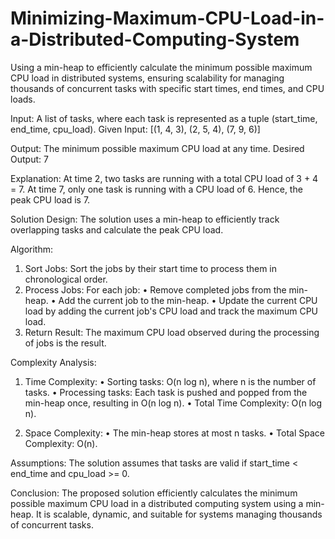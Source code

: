 # Minimizing-Maximum-CPU-Load-in-a-Distributed-Computing-System
Using a min-heap to efficiently calculate the minimum possible maximum CPU load in distributed systems, ensuring scalability for managing thousands of concurrent tasks with specific start times, end times, and CPU loads.

Input:
A list of tasks, where each task is represented as a tuple (start_time, end_time, cpu_load).
Given Input: [(1, 4, 3), (2, 5, 4), (7, 9, 6)]

Output:
The minimum possible maximum CPU load at any time.
Desired Output: 7

Explanation:
At time 2, two tasks are running with a total CPU load of 3 + 4 = 7.
At time 7, only one task is running with a CPU load of 6.
Hence, the peak CPU load is 7.

Solution Design:
The solution uses a min-heap to efficiently track overlapping tasks and calculate the peak CPU load.

Algorithm:
1. Sort Jobs: Sort the jobs by their start time to process them in chronological order.
2. Process Jobs: For each job:
• Remove completed jobs from the min-heap.
• Add the current job to the min-heap.
• Update the current CPU load by adding the current job's CPU load and track the maximum
CPU load.
3. Return Result: The maximum CPU load observed during the processing of jobs is the result.

Complexity Analysis:
1. Time Complexity:
• Sorting tasks: O(n log n), where n is the number of tasks.
• Processing tasks: Each task is pushed and popped from the min-heap once, resulting
in O(n log n).
• Total Time Complexity: O(n log n).

2. Space Complexity:
• The min-heap stores at most n tasks.
• Total Space Complexity: O(n).

Assumptions:
The solution assumes that tasks are valid if start_time < end_time and cpu_load >= 0.

Conclusion:
The proposed solution efficiently calculates the minimum possible maximum CPU load in a distributed computing system using a min-heap. It is scalable, dynamic, and suitable for systems managing thousands of concurrent tasks.
